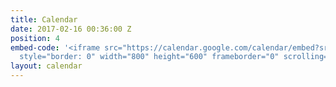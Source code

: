 ```yaml
---
title: Calendar
date: 2017-02-16 00:36:00 Z
position: 4
embed-code: '<iframe src="https://calendar.google.com/calendar/embed?src=indivisiblelab%40gmail.com&ctz=America%2FNew_York"
  style="border: 0" width="800" height="600" frameborder="0" scrolling="no"></iframe>'
layout: calendar
---
```


